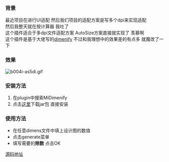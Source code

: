 ### 背景
最近项目在进行UI适配  然后我们项目的适配方案是写多个dpi来实现适配  
然后我整天就在按计算器  我吐了  
这个插件适合于多dpi文件适配方案  AutoSize方案直接就实现了  羡慕啊  
这个插件是基于大佬写的[dimenify](https://github.com/humblerookie/dimenify)  不过和我理想中的效果差的有点多  就魔改了一下

### 效果
![b004i-as5di.gif](https://upload-images.jianshu.io/upload_images/11006838-3cf93e7bac77081f.gif?imageMogr2/auto-orient/strip)
### 安装方法
1. 在plugin中搜索MiDimenify
2. 点击[这里](https://plugins.jetbrains.com/plugin/17216-midimenify)下载jar包 直接安装
### 使用方法
- 在任意dimens文件中填上设计图的数值
- 点击generate菜单
- 填写需要的**除数** 点击OK 

[源码地址](https://github.com/lyp82nlf/MiDimenify)